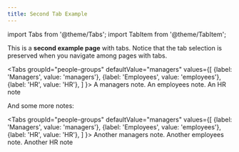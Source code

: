 ```yaml
---
title: Second Tab Example
---
```

import Tabs from '@theme/Tabs';
import TabItem from '@theme/TabItem';


This is a **second example page** with tabs.  Notice that the tab selection is preserved when you navigate among pages with tabs.

<Tabs
  groupId="people-groups"
  defaultValue="managers"
  values={[
    {label: 'Managers', value: 'managers'},
    {label: 'Employees', value: 'employees'},
    {label: 'HR', value: 'HR'},
  ]
}>
<TabItem value="managers">A managers note.</TabItem>
<TabItem value="employees">An employees note.</TabItem>
<TabItem value="HR">An HR note</TabItem>
</Tabs>


And some more notes:

<Tabs
  groupId="people-groups"
  defaultValue="managers"
  values={[
    {label: 'Managers', value: 'managers'},
    {label: 'Employees', value: 'employees'},
    {label: 'HR', value: 'HR'},
  ]
}>
<TabItem value="managers">Another managers note.</TabItem>
<TabItem value="employees">Another employees note.</TabItem>
<TabItem value="HR">Another HR note</TabItem>
</Tabs>

